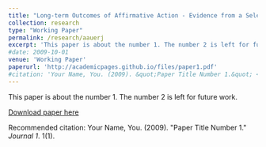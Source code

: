 ```yaml
---
title: "Long-term Outcomes of Affirmative Action - Evidence from a Selective Law School in Brazil"
collection: research
type: "Working Paper"
permalink: /research/aauerj
excerpt: 'This paper is about the number 1. The number 2 is left for future work.'
#date: 2009-10-01
venue: 'Working Paper'
paperurl: 'http://academicpages.github.io/files/paper1.pdf'
#citation: 'Your Name, You. (2009). &quot;Paper Title Number 1.&quot; <i>Journal 1</i>. 1(1).'
---
```

This paper is about the number 1. The number 2 is left for future work.

[Download paper here](http://academicpages.github.io/files/paper1.pdf)

Recommended citation: Your Name, You. (2009). "Paper Title Number 1." <i>Journal 1</i>. 1(1).


